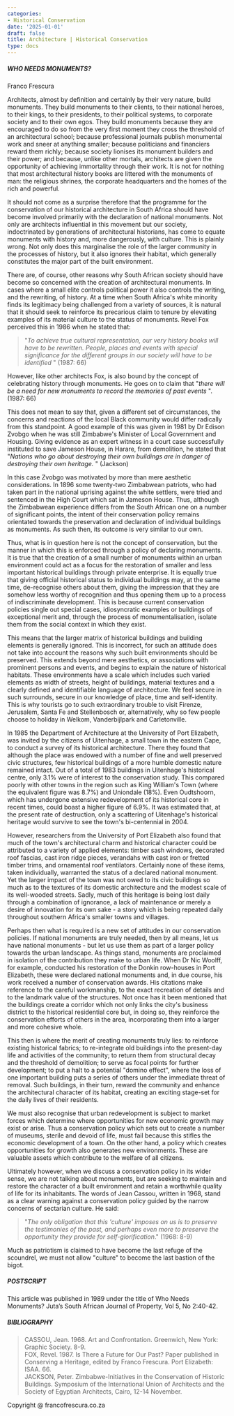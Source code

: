 ```yaml
---
categories:
- Historical Conservation
date: '2025-01-01'
draft: false
title: Architecture | Historical Conservation
type: docs
---
```


##### WHO NEEDS MONUMENTS?

Franco Frescura

Architects, almost by definition and certainly by their very nature, build monuments. They build monuments to their clients, to their national heroes, to their kings, to their presidents, to their political systems, to corporate society and to their own egos. They build monuments because they are encouraged to do so from the very first moment they cross the threshold of an architectural school; because professional journals publish monumental work and sneer at anything smaller; because politicians and financiers reward them richly; because society lionises its monument builders and their power; and because, unlike other mortals, architects are given the opportunity of achieving immortality through their work. It is not for nothing that most architectural history books are littered with the monuments of man: the religious shrines, the corporate headquarters and the homes of the rich and powerful.

It should not come as a surprise therefore that the programme for the conservation of our historical architecture in South Africa should have become involved primarily with the declaration of national monuments. Not only are architects influential in this movement but our society, indoctrinated by generations of architectural historians, has come to equate monuments with history and, more dangerously, with culture. This is plainly wrong. Not only does this marginalise the role of the larger community in the processes of history, but it also ignores their habitat, which generally constitutes the major part of the built environment.

There are, of course, other reasons why South African society should have become so concerned with the creation of architectural monuments. In cases where a small elite controls political power it also controls the writing, and the rewriting, of history. At a time when South Africa's white minority finds its legitimacy being challenged from a variety of sources, it is natural that it should seek to reinforce its precarious claim to tenure by elevating examples of its material culture to the status of monuments. Revel Fox perceived this in 1986 when he stated that:

> "_To achieve true cultural representation, our very history books will have to be rewritten. People, places and events with special significance for the different groups in our society will have to be identified_ " (1987: 66)

However, like other architects Fox, is also bound by the concept of celebrating history through monuments. He goes on to claim that "_there will be a need for new monuments to record the memories of past events_ ". (1987: 66)

This does not mean to say that, given a different set of circumstances, the concerns and reactions of the local Black community would differ radically from this standpoint. A good example of this was given in 1981 by Dr Edison Zvobgo when he was still Zimbabwe's Minister of Local Government and Housing. Giving evidence as an expert witness in a court case successfully instituted to save Jameson House, in Harare, from demolition, he stated that "_Nations who go about destroying their own buildings are in danger of destroying their own heritage._ " (Jackson)

In this case Zvobgo was motivated by more than mere aesthetic considerations. In 1896 some twenty-two Zimbabwean patriots, who had taken part in the national uprising against the white settlers, were tried and sentenced in the High Court which sat in Jameson House. Thus, although the Zimbabwean experience differs from the South African one on a number of significant points, the intent of their conservation policy remains orientated towards the preservation and declaration of individual buildings as monuments. As such then, its outcome is very similar to our own.

Thus, what is in question here is not the concept of conservation, but the manner in which this is enforced through a policy of declaring monuments. It is true that the creation of a small number of monuments within an urban environment could act as a focus for the restoration of smaller and less important historical buildings through private enterprise. It is equally true that giving official historical status to individual buildings may, at the same time, de-recognise others about them, giving the impression that they are somehow less worthy of recognition and thus opening them up to a process of indiscriminate development. This is because current conservation policies single out special cases, idiosyncratic examples or buildings of exceptional merit and, through the process of monumentalisation, isolate them from the social context in which they exist.

This means that the larger matrix of historical buildings and building elements is generally ignored. This is incorrect, for such an attitude does not take into account the reasons why such built environments should be preserved. This extends beyond mere aesthetics, or associations with prominent persons and events, and begins to explain the nature of historical habitats. These environments have a scale which includes such varied elements as width of streets, height of buildings, material textures and a clearly defined and identifiable language of architecture. We feel secure in such surrounds, secure in our knowledge of place, time and self-identity. This is why tourists go to such extraordinary trouble to visit Firenze, Jerusalem, Santa Fe and Stellenbosch or, alternatively, why so few people choose to holiday in Welkom, Vanderbijlpark and Carletonville.

In 1985 the Department of Architecture at the University of Port Elizabeth, was invited by the citizens of Uitenhage, a small town in the eastern Cape, to conduct a survey of its historical architecture. There they found that although the place was endowed with a number of fine and well preserved civic structures, few historical buildings of a more humble domestic nature remained intact. Out of a total of 1983 buildings in Uitenhage's historical centre, only 3.1% were of interest to the conservation study. This compared poorly with other towns in the region such as King William's Town (where the equivalent figure was 8.7%) and Uniondale (18%). Even Oudtshoorn, which has undergone extensive redevelopment of its historical core in recent times, could boast a higher figure of 6.9%. It was estimated that, at the present rate of destruction, only a scattering of Uitenhage's historical heritage would survive to see the town's bi-centennial in 2004.

However, researchers from the University of Port Elizabeth also found that much of the town's architectural charm and historical character could be attributed to a variety of applied elements: timber sash windows, decorated roof fascias, cast iron ridge pieces, verandahs with cast iron or fretted timber trims, and ornamental roof ventilators. Certainly none of these items, taken individually, warranted the status of a declared national monument. Yet the larger impact of the town was not owed to its civic buildings so much as to the textures of its domestic architecture and the modest scale of its well-wooded streets. Sadly, much of this heritage is being lost daily through a combination of ignorance, a lack of maintenance or merely a desire of innovation for its own sake - a story which is being repeated daily throughout southern Africa's smaller towns and villages.

Perhaps then what is required is a new set of attitudes in our conservation policies. If national monuments are truly needed, then by all means, let us have national monuments - but let us use them as part of a larger policy towards the urban landscape. As things stand, monuments are proclaimed in isolation of the contribution they make to urban life. When Dr Nic Woolff, for example, conducted his restoration of the Donkin row-houses in Port Elizabeth, these were declared national monuments and, in due course, his work received a number of conservation awards. His citations make reference to the careful workmanship, to the exact recreation of details and to the landmark value of the structures. Not once has it been mentioned that the buildings create a corridor which not only links the city's business district to the historical residential core but, in doing so, they reinforce the conservation efforts of others in the area, incorporating them into a larger and more cohesive whole.

This then is where the merit of creating monuments truly lies: to reinforce existing historical fabrics; to re-integrate old buildings into the present-day life and activities of the community; to return them from structural decay and the threshold of demolition; to serve as focal points for further development; to put a halt to a potential "domino effect", where the loss of one important building puts a series of others under the immediate threat of removal. Such buildings, in their turn, reward the community and enhance the architectural character of its habitat, creating an exciting stage-set for the daily lives of their residents.

We must also recognise that urban redevelopment is subject to market forces which determine where opportunities for new economic growth may exist or arise. Thus a conservation policy which sets out to create a number of museums, sterile and devoid of life, must fail because this stifles the economic development of a town. On the other hand, a policy which creates opportunities for growth also generates new environments. These are valuable assets which contribute to the welfare of all citizens.

Ultimately however, when we discuss a conservation policy in its wider sense, we are not talking about monuments, but are seeking to maintain and restore the character of a built environment and retain a worthwhile quality of life for its inhabitants. The words of Jean Cassou, written in 1968, stand as a clear warning against a conservation policy guided by the narrow concerns of sectarian culture. He said:

> "_The only obligation that this 'culture' imposes on us is to preserve the testimonies of the past, and perhaps even more to preserve the opportunity they provide for self-glorification_." (1968: 8-9)

Much as patriotism is claimed to have become the last refuge of the scoundrel, we must not allow "culture" to become the last bastion of the bigot.

##### POSTSCRIPT

This article was published in 1989 under the title of Who Needs Monuments? Juta’s South African Journal of Property, Vol 5, No 2:40-42.

##### BIBLIOGRAPHY

> CASSOU, Jean. 1968. Art and Confrontation. Greenwich, New York: Graphic Society. 8-9.  
>  FOX, Revel. 1987. Is There a Future for Our Past? Paper published in Conserving a Heritage, edited by Franco Frescura. Port Elizabeth: ISAA. 66.  
>  JACKSON, Peter. Zimbabwe-Initiatives in the Conservation of Historic Buildings. Symposium of the International Union of Architects and the Society of Egyptian Architects, Cairo, 12-14 November.

Copyright @ francofrescura.co.za